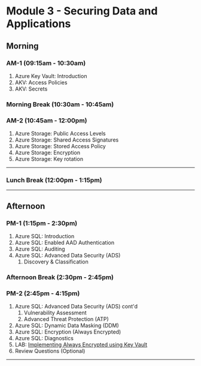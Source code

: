 <!-- Headings -->
# Module 3 - Securing Data and Applications

## Morning
### AM-1 (09:15am - 10:30am)
<!-- OL  -->
1. Azure Key Vault: Introduction
1. AKV: Access Policies
1. AKV: Secrets

### Morning Break (10:30am - 10:45am)

### AM-2 (10:45am - 12:00pm)
<!-- OL  -->
1. Azure Storage: Public Access Levels
1. Azure Storage: Shared Access Signatures
1. Azure Storage: Stored Access Policy
1. Azure Storage: Encryption
1. Azure Storage: Key rotation

___
### Lunch Break (12:00pm - 1:15pm)
___

## Afternoon

### PM-1 (1:15pm - 2:30pm)
1. Azure SQL: Introduction
1. Azure SQL: Enabled AAD Authentication
1. Azure SQL: Auditing
1. Azure SQL: Advanced Data Security (ADS)
    1. Discovery & Classification

### Afternoon Break (2:30pm - 2:45pm)

### PM-2 (2:45pm - 4:15pm)
1. Azure SQL: Advanced Data Security (ADS) cont'd
    1. Vulnerability Assessment
    1. Advanced Threat Protection (ATP)
1. Azure SQL: Dynamic Data Masking (DDM)
1. Azure SQL: Encryption (Always Encrypted)
1. Azure SQL: Diagnostics
1. LAB: [Implementing Always Encrypted using Key Vault](https://github.com/MicrosoftLearning/AZ-500-Azure-Security/blob/master/Instructions/Labs/Module_1/LAB_02_Key_Vault.md "Lab instructions")
1. Review Questions (Optional)
___
